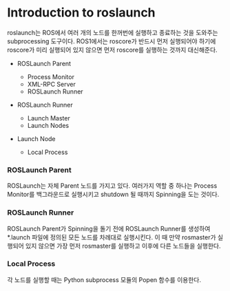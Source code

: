 # Introduction to roslaunch

roslaunch는 ROS에서 여러 개의 노드를 한꺼번에 실행하고 종료하는 것을 도와주는 subprocessing 도구이다. ROS1에서는 roscore가 반드시 먼저 실행되어야 하기에 roscore가 미리 실행되어 있지 않으면 먼저 roscore를 실행하는 것까지 대신해준다.

- ROSLaunch Parent
  * Process Monitor
  * XML-RPC Server
  * ROSLaunch Runner

- ROSLaunch Runner
  * Launch Master
  * Launch Nodes

- Launch Node
  * Local Process


### ROSLaunch Parent

ROSLaunch는 자체 Parent 노드를 가지고 있다. 여러가지 역할 중 하나는 Process Monitor를 백그라운드로 실행시키고 shutdown 될 때까지 Spinning을 도는 것이다.

### ROSLaunch Runner

ROSLaunch Parent가 Spinning을 돌기 전에 ROSLaunch Runner를 생성하여 *.launch 파일에 정의된 모든 노드를 차례대로 실행시킨다. 이 때 만약 rosmaster가 실행되어 있지 않으면 가장 먼저 rosmaster를 실행하고 이후에 다른 노드들을 실행한다.

### Local Process

각 노드를 실행할 때는 Python subprocess 모듈의 Popen 함수를 이용한다.
